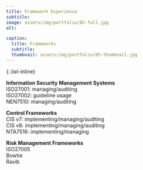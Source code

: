```yaml
---
title: Framework Experience
subtitle: 
image: assets/img/portfolio/05-full.jpg
alt: 

caption:
  title: Frameworks
  subtitle: 
  thumbnail: assets/img/portfolio/05-thumbnail.jpg
---
```


{:.list-inline}

**Information Security Management Systems**<br/>
ISO27001: managing/auditing<br/>
ISO27002: guideline usage<br/>
NEN7510: managing/auditing<br/>

**Control Frameworks**<br/>
CIS v7: implementing/managing/auditing<br/>
CIS v8: implementing/managing/auditing</br>
NTA7516: implementing/managing</br>

**Risk Management Frameworks**<br/>
ISO27005<br/>
Bowtie<br/>
Ravib<br/>

